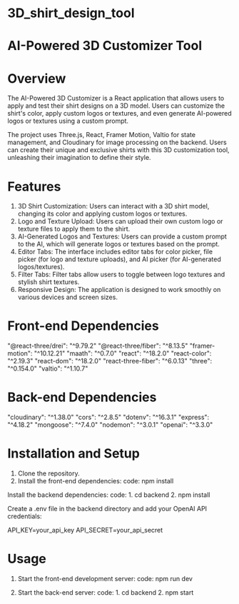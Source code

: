 # 3D_shirt_design_tool

# AI-Powered 3D Customizer Tool

# Overview
The AI-Powered 3D Customizer is a React application that allows users to apply and test their shirt designs on a 3D model. Users can customize the shirt's color, apply custom logos or textures, and even generate AI-powered logos or textures using a custom prompt.

The project uses Three.js, React, Framer Motion, Valtio for state management, and Cloudinary for image processing on the backend. Users can create their unique and exclusive shirts with this 3D customization tool, unleashing their imagination to define their style.

# Features
1. 3D Shirt Customization: Users can interact with a 3D shirt model, changing its color and applying custom logos or textures.
2. Logo and Texture Upload: Users can upload their own custom logo or texture files to apply them to the shirt.
3. AI-Generated Logos and Textures: Users can provide a custom prompt to the AI, which will generate logos or textures based on the prompt.
4. Editor Tabs: The interface includes editor tabs for color picker, file picker (for logo and texture uploads), and AI picker (for AI-generated logos/textures).
5. Filter Tabs: Filter tabs allow users to toggle between logo textures and stylish shirt textures.
6. Responsive Design: The application is designed to work smoothly on various devices and screen sizes.


# Front-end Dependencies

"@react-three/drei": "^9.79.2"
"@react-three/fiber": "^8.13.5"
"framer-motion": "^10.12.21"
"maath": "^0.7.0"
"react": "^18.2.0"
"react-color": "^2.19.3"
"react-dom": "^18.2.0"
"react-three-fiber": "^6.0.13"
"three": "^0.154.0"
"valtio": "^1.10.7"

# Back-end Dependencies

"cloudinary": "^1.38.0"
"cors": "^2.8.5"
"dotenv": "^16.3.1"
"express": "^4.18.2"
"mongoose": "^7.4.0"
"nodemon": "^3.0.1"
"openai": "^3.3.0"

# Installation and Setup

1. Clone the repository.
2. Install the front-end dependencies:
   code: npm install

Install the backend dependencies:
 code: 1. cd backend
       2. npm install


Create a .env file in the backend directory and add your OpenAI API credentials:

API_KEY=your_api_key
API_SECRET=your_api_secret

# Usage

1. Start the front-end development server:
code: npm run dev

2. Start the back-end server:
code: 1. cd backend
      2. npm start
